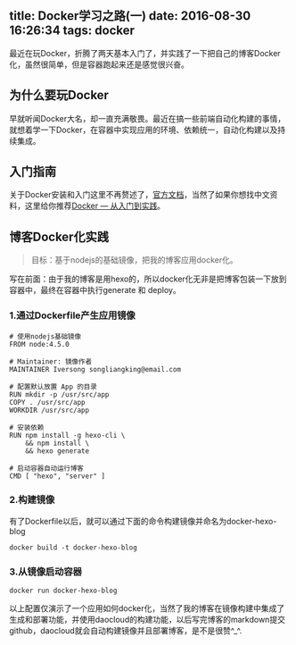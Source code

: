 title: Docker学习之路(一)
date: 2016-08-30 16:26:34
tags: docker
---

最近在玩Docker，折腾了两天基本入门了，并实践了一下把自己的博客Docker化，虽然很简单，但是容器跑起来还是感觉很兴奋。

## 为什么要玩Docker

早就听闻Docker大名，却一直充满敬畏。最近在搞一些前端自动化构建的事情，就想着学一下Docker，在容器中实现应用的环境、依赖统一，自动化构建以及持续集成。

## 入门指南

关于Docker安装和入门这里不再赘述了，[官方文档](https://docs.docker.com/)，当然了如果你想找中文资料，这里给你推荐[Docker — 从入门到实践](https://yeasy.gitbooks.io/docker_practice/content/)。

## 博客Docker化实践

> 目标：基于nodejs的基础镜像，把我的博客应用docker化。

写在前面：由于我的博客是用hexo的，所以docker化无非是把博客包装一下放到容器中，最终在容器中执行generate 和 deploy。

### 1.通过Dockerfile产生应用镜像

	# 使用nodejs基础镜像
	FROM node:4.5.0

	# Maintainer: 镜像作者
	MAINTAINER Iversong songliangking@email.com

	# 配置默认放置 App 的目录
	RUN mkdir -p /usr/src/app
	COPY . /usr/src/app
	WORKDIR /usr/src/app

	# 安装依赖
	RUN npm install -g hexo-cli \
		&& npm install \
		&& hexo generate

	# 启动容器自动运行博客
	CMD [ "hexo", "server" ]

### 2.构建镜像

有了Dockerfile以后，就可以通过下面的命令构建镜像并命名为docker-hexo-blog

	docker build -t docker-hexo-blog

### 3.从镜像启动容器

	docker run docker-hexo-blog


以上配置仅演示了一个应用如何docker化，当然了我的博客在镜像构建中集成了生成和部署功能，并使用daocloud的构建功能，以后写完博客的markdown提交github，daocloud就会自动构建镜像并且部署博客，是不是很赞^_^.

